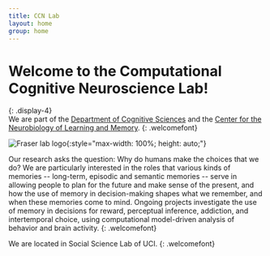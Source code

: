 ```yaml
---
title: CCN Lab
layout: home
group: home
---
```


# Welcome to the Computational Cognitive Neuroscience Lab!
{: .display-4}
<br>
We are part of the [Department of Cognitive Sciences](https://www.cogsci.uci.edu/) and the [Center for the Neurobiology of Learning and Memory](https://cnlm.uci.edu/).
{: .welcomefont}

![Fraser lab logo](static/img/logo/jf_retreat_logo.svg){:style="max-width: 100%; height: auto;"}

Our research asks the question: Why do humans make the choices that we do? We are particularly interested in the roles that various kinds of memories -- long-term, episodic and semantic memories -- serve in allowing people to plan for the future and make sense of the present, and how the use of memory in decision-making shapes what we remember, and when these memories come to mind. Ongoing projects investigate the use of memory in decisions for reward, perceptual inference, addiction, and intertemporal choice, using computational model-driven analysis of behavior and brain activity.
{: .welcomefont}

We are located in Social Science Lab of UCI.
{: .welcomefont}
